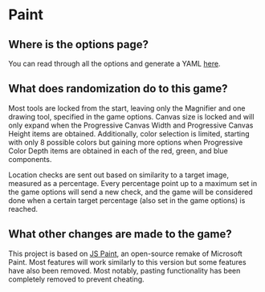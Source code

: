 # Paint

## Where is the options page?

You can read through all the options and generate a YAML [here](../player-options).

## What does randomization do to this game?

Most tools are locked from the start, leaving only the Magnifier and one drawing tool, specified in the game options.
Canvas size is locked and will only expand when the Progressive Canvas Width and Progressive Canvas Height items are
obtained. Additionally, color selection is limited, starting with only 8 possible colors but gaining more options when
Progressive Color Depth items are obtained in each of the red, green, and blue components.

Location checks are sent out based on similarity to a target image, measured as a percentage. Every percentage point up
to a maximum set in the game options will send a new check, and the game will be considered done when a certain target
percentage (also set in the game options) is reached.

## What other changes are made to the game?

This project is based on [JS Paint](https://jspaint.app), an open-source remake of Microsoft Paint. Most features will
work similarly to this version but some features have also been removed. Most notably, pasting functionality has been
completely removed to prevent cheating.
